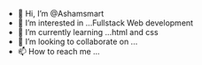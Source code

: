- 👋 Hi, I’m @Ashamsmart
- 👀 I’m interested in ...Fullstack Web development
- 🌱 I’m currently learning ...html and css
- 💞️ I’m looking to collaborate on ...
- 📫 How to reach me ...

<!---
Ashamsmart/Ashamsmart is a ✨ special ✨ repository because its `README.md` (this file) appears on your GitHub profile.
You can click the Preview link to take a look at your changes.
--->
